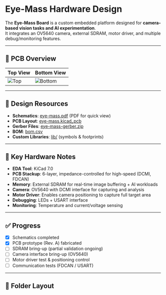 # Eye-Mass Hardware Design

The **Eye-Mass Board** is a custom embedded platform designed for **camera-based vision tasks and AI experimentation**.  
It integrates an OV5640 camera, external SDRAM, motor driver, and multiple debug/monitoring features.

---

## 📸 PCB Overview
| Top View | Bottom View |
|----------|-------------|
| ![Top](pcb/3d_render_top.png) | ![Bottom](pcb/3d_render_bottom.png) |

---

## 📑 Design Resources

- **Schematics**: [eye-mass.pdf](schematic/eye-mass.pdf) (PDF for quick view)  
- **PCB Layout**: [eye-mass.kicad_pcb](pcb/eye-mass.kicad_pcb)  
- **Gerber Files**: [eye-mass-gerber.zip](pcb/eye-mass-gerber.zip)  
- **BOM**: [bom.csv](pcb/bom.csv)  
- **Custom Libraries**: [lib/](lib/) (symbols & footprints)  

---

## 🔧 Key Hardware Notes
- **EDA Tool**: KiCad 7.0  
- **PCB Stackup**: 6-layer, impedance-controlled for high-speed (DCMI, FDCAN)  
- **Memory**: External SDRAM for real-time image buffering + AI workloads  
- **Camera**: OV5640 with DCMI interface for capturing and analysis  
- **Motor Driver**: Enables camera positioning to capture full target area  
- **Debugging**: LEDs + USART interface  
- **Monitoring**: Temperature and current/voltage sensing  

---

## ✅ Progress
- [x] Schematics completed  
- [x] PCB prototype (Rev. A) fabricated  
- [ ] SDRAM bring-up (partial validation ongoing)  
- [ ] Camera interface bring-up (OV5640)  
- [ ] Motor driver test & positioning control  
- [ ] Communication tests (FDCAN / USART)  

---

## 📂 Folder Layout
